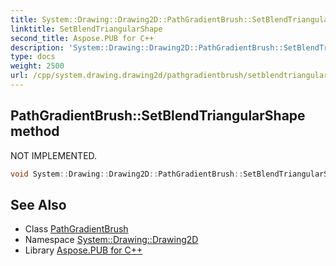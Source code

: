 ```yaml
---
title: System::Drawing::Drawing2D::PathGradientBrush::SetBlendTriangularShape method
linktitle: SetBlendTriangularShape
second_title: Aspose.PUB for C++
description: 'System::Drawing::Drawing2D::PathGradientBrush::SetBlendTriangularShape method. NOT IMPLEMENTED in C++.'
type: docs
weight: 2500
url: /cpp/system.drawing.drawing2d/pathgradientbrush/setblendtriangularshape/
---
```

## PathGradientBrush::SetBlendTriangularShape method


NOT IMPLEMENTED.

```cpp
void System::Drawing::Drawing2D::PathGradientBrush::SetBlendTriangularShape(float focus, float scale=1.0f)
```


## See Also

* Class [PathGradientBrush](../)
* Namespace [System::Drawing::Drawing2D](../../)
* Library [Aspose.PUB for C++](../../../)
